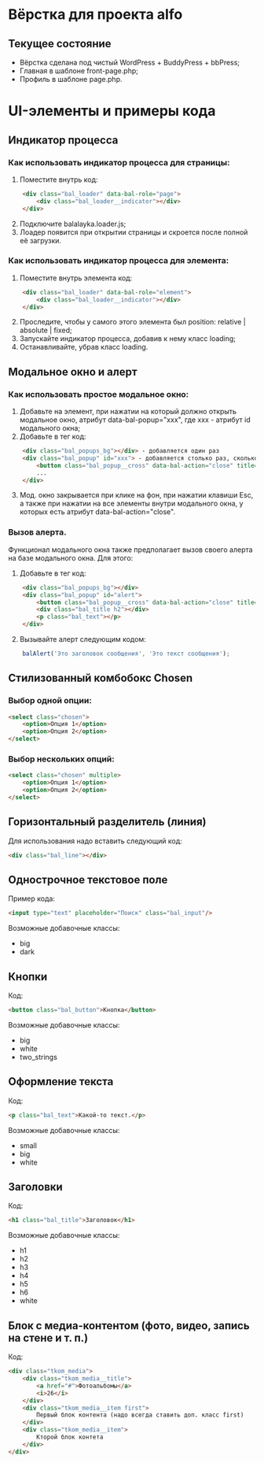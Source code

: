 # Вёрстка для проекта alfo

## Текущее состояние
* Вёрстка сделана под чистый WordPress + BuddyPress + bbPress;
* Главная в шаблоне front-page.php;
* Профиль в шаблоне page.php.



# UI-элементы и примеры кода


## Индикатор процесса

### Как использовать индикатор процесса для страницы:
1. Поместите внутрь <body> код:
```html
    <div class="bal_loader" data-bal-role="page">
        <div class="bal_loader__indicator"></div>
    </div>
```
2. Подключите balalayka.loader.js;
3. Лоадер появится при открытии страницы и скроется после полной её загрузки.

### Как использовать индикатор процесса для элемента:
1. Поместите внутрь элемента код:
```html
    <div class="bal_loader" data-bal-role="element">
        <div class="bal_loader__indicator"></div>
    </div>
```
2. Проследите, чтобы у самого этого элемента был position: relative | absolute | fixed;
3. Запускайте индикатор процесса, добавив к нему класс loading;
4. Останавливайте, убрав класс loading.


## Модальное окно и алерт

### Как использовать простое модальное окно:
1. Добавьте на элемент, при нажатии на который должно открыть модальное окно, атрибут data-bal-popup="xxx", где xxx - атрибут id модального окна;
2. Добавьте в тег <body> код:
```html
    <div class="bal_popups_bg"></div> - добавляется один раз
    <div class="bal_popup" id="xxx"> - добавляется столько раз, сколько у вас мод. окон (каждый со уникальным атрибутом id)
        <button class="bal_popup__cross" data-bal-action="close" title="Закрыть"></button>
        ...
    </div>
```
3. Мод. окно закрывается при клике на фон, при нажатии клавиши Esc, а также при нажатии на все элементы внутри модального окна, у которых есть атрибут data-bal-action="close".


### Вызов алерта.
Функционал модального окна также предполагает вызов своего алерта на базе модального окна. Для этого:
1. Добавьте в тег <body> код:
```html
    <div class="bal_popups_bg"></div>
    <div class="bal_popup" id="alert">
        <button class="bal_popup__cross" data-bal-action="close" title="Закрыть"></button>
        <div class="bal_title h2"></div>
        <p class="bal_text"></p>
    </div>
```
2. Вызывайте алерт следующим кодом:
```javascript
    balAlert('Это заголовок сообщения', 'Это текст сообщения');
```


## Стилизованный комбобокс Chosen

### Выбор одной опции:
```html
<select class="chosen">
    <option>Опция 1</option>
    <option>Опция 2</option>
</select>
```

### Выбор нескольких опций:
```html
<select class="chosen" multiple>
    <option>Опция 1</option>
    <option>Опция 2</option>
</select>
```


## Горизонтальный разделитель (линия)
Для использования надо вставить следующий код:
```html
<div class="bal_line"></div>
```


## Однострочное текстовое поле
Пример кода:
```html
<input type="text" placeholder="Поиск" class="bal_input"/>
```
Возможные добавочные классы:
* big
* dark


## Кнопки
Код:
```html
<button class="bal_button">Кнопка</button>
```
Возможные добавочные классы:
* big
* white
* two_strings


## Оформление текста
Код:
```html
<p class="bal_text">Какой-то текст.</p>
```
Возможные добавочные классы:
* small
* big
* white


## Заголовки
Код:
```html
<h1 class="bal_title">Заголовок</h1>
```
Возможные добавочные классы:
* h1
* h2
* h3
* h4
* h5
* h6
* white


## Блок с медиа-контентом (фото, видео, запись на стене и т. п.)
Код:
```html
<div class="tkom_media">
    <div class="tkom_media__title">
        <a href="#">Фотоальбомы</a>
        <i>26</i>
    </div>
    <div class="tkom_media__item first">
        Первый блок контента (надо всегда ставить доп. класс first)
    </div>
    <div class="tkom_media__item">
        Кторой блок контета
    </div>
</div>
```